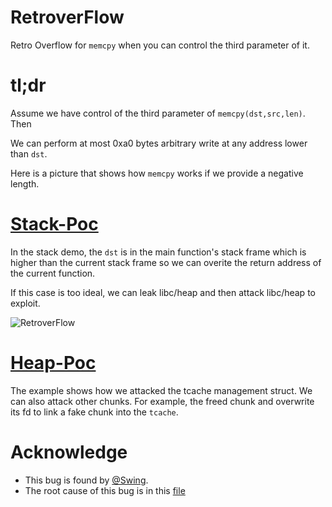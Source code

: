 # RetroverFlow

Retro Overflow for `memcpy` when you can control the third parameter of it.


# tl;dr
Assume we have control of the third parameter of `memcpy(dst,src,len)`. Then

We can perform at most 0xa0 bytes arbitrary write at any address lower than `dst`.

Here is a picture that shows how `memcpy` works if we provide a negative length.



# [Stack-Poc][4]

In the stack demo, the `dst` is in the main function's stack frame which is higher than the current stack frame so we can overite the return address of the current function.

If this case is too ideal, we can leak libc/heap and then attack libc/heap to exploit.

![RetroverFlow](./Asset/figure)

# [Heap-Poc][3]

The example shows how we attacked the tcache management struct. We can also attack other chunks. For example, the freed chunk and overwrite its fd to link a fake chunk into the `tcache`.

# Acknowledge
- This bug is found by [@Swing][1].
- The root cause of this bug is in this [file][2]


[1]: https://github.com/WinMin
[2]: https://codebrowser.dev/glibc/glibc/sysdeps/x86_64/multiarch/memmove-vec-unaligned-erms.S.html#541
[3]: ./Heap
[4]: ./Stack
